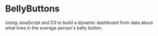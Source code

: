 # BellyButtons
Using JavaScript and D3 to build a dynamic dashboard from data about what lives in the average person's belly button.
